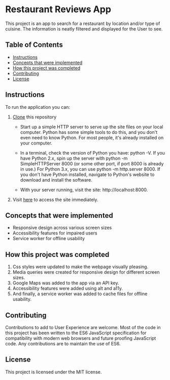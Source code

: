 # Restaurant Reviews App

This project is an app to search for a restaurant by location and/or type of cuisine. The information is neatly filtered and displayed for the User to see.

## Table of Contents

* [Instructions](#instructions)
* [Concepts that were implemented](#concepts-that-were-implemented)
* [How this project was completed](#how-this-project-was-completed)
* [Contributing](#contributing)
* [License](#license)

## Instructions
To run the application you can:
1. [Clone](https://github.com/JoBrigden/restaurantreviewsapp) this repository
    * Start up a simple HTTP server to serve up the site files on your local computer. Python has some simple tools to do this, and you don't even need to know Python. For most people, it's already installed on your computer.

    * In a terminal, check the version of Python you have: python -V. If you have Python 2.x, spin up the server with python -m SimpleHTTPServer 8000 (or some other port, if port 8000 is already in use.) For Python 3.x, you can use python -m http.server 8000. If you don't have Python installed, navigate to Python's website to download and install the software.

    * With your server running, visit the site: http://localhost:8000.

2. Visit [here](https://JoBrigden.github.io/restaurantreviewsapp/) to access the site immediately.

## Concepts that were implemented

* Responsive design across various screen sizes
* Accessibility features for impaired users
* Service worker for offline usability

## How this project was completed

1. Css styles were updated to make the webpage visually pleasing.
2. Media queries were created for responsive design for different screen sizes.
3. Google Maps was added to the app via an API key.
4. Accessibility features were added using alt and a11y.
5. And finally, a service worker was added to cache files for offline usability.

## Contributing

Contributions to add to User Experience are welcome. Most of the code in this project has been written to the ES6 JavaScript specification for compatibility with modern web browsers and future proofing JavaScript code. Any contributions are to maintain the use of ES6.

## License

This project is licensed under the MIT license.

